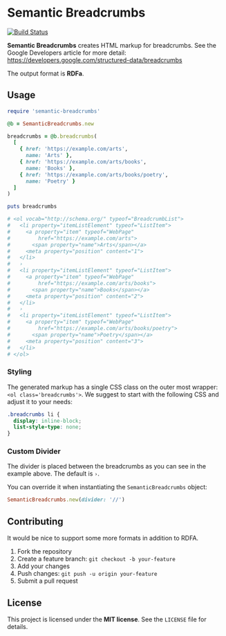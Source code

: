 # Semantic Breadcrumbs

[![Build Status](https://travis-ci.org/pagespeed-io/semantic-breadcrumbs.svg?branch=master)](https://travis-ci.org/pagespeed-io/semantic-breadcrumbs)

**Semantic Breadcrumbs** creates HTML markup for breadcrumbs.
See the Google Developers article for more detail:
https://developers.google.com/structured-data/breadcrumbs

The output format is **RDFa**.


## Usage

```ruby
require 'semantic-breadcrumbs'

@b = SemanticBreadcrumbs.new

breadcrumbs = @b.breadcrumbs(
  [
    { href: 'https://example.com/arts',
      name: 'Arts' },
    { href: 'https://example.com/arts/books',
      name: 'Books' },
    { href: 'https://example.com/arts/books/poetry',
      name: 'Poetry' }
  ]
)

puts breadcrumbs

# <ol vocab="http://schema.org/" typeof="BreadcrumbList">
#   <li property="itemListElement" typeof="ListItem">
#     <a property="item" typeof="WebPage"
#         href="https://example.com/arts">
#       <span property="name">Arts</span></a>
#     <meta property="position" content="1">
#   </li>
#   ›
#   <li property="itemListElement" typeof="ListItem">
#     <a property="item" typeof="WebPage"
#         href="https://example.com/arts/books">
#       <span property="name">Books</span></a>
#     <meta property="position" content="2">
#   </li>
#   ›
#   <li property="itemListElement" typeof="ListItem">
#     <a property="item" typeof="WebPage"
#         href="https://example.com/arts/books/poetry">
#       <span property="name">Poetry</span></a>
#     <meta property="position" content="3">
#   </li>
# </ol>
```

### Styling

The generated markup has a single CSS class on the outer most wrapper:
`<ol class='breadcrumbs'>`. We suggest to start with the following CSS
and adjust it to your needs:

```css
.breadcrumbs li {
  display: inline-block;
  list-style-type: none;
}

```

### Custom Divider

The divider is placed between the breadcrumbs as you can see in the example
above. The default is `›`.

You can override it when instantiating the `SemanticBreadcrumbs` object:

```ruby
SemanticBreadcrumbs.new(divider: '//')
```


## Contributing

It would be nice to support some more formats in addition to RDFA.

1. Fork the repository
2. Create a feature branch: `git checkout -b your-feature`
3. Add your changes
4. Push changes: `git push -u origin your-feature`
5. Submit a pull request


## License

This project is licensed under the **MIT license**. See the `LICENSE` file
for details.
